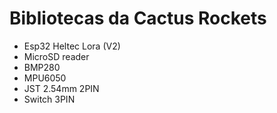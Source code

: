 # Bibliotecas da Cactus Rockets
- Esp32 Heltec Lora (V2)
- MicroSD reader
- BMP280
- MPU6050
- JST 2.54mm 2PIN
- Switch 3PIN
